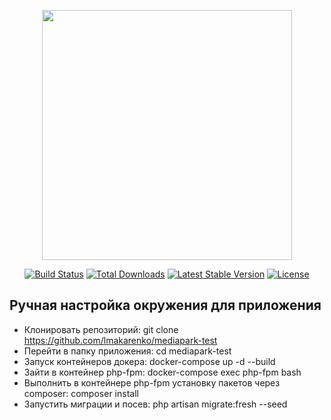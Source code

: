 <p align="center"><a href="https://laravel.com" target="_blank"><img src="https://raw.githubusercontent.com/laravel/art/master/logo-lockup/5%20SVG/2%20CMYK/1%20Full%20Color/laravel-logolockup-cmyk-red.svg" width="400"></a></p>

<p align="center">
<a href="https://travis-ci.org/laravel/framework"><img src="https://travis-ci.org/laravel/framework.svg" alt="Build Status"></a>
<a href="https://packagist.org/packages/laravel/framework"><img src="https://poser.pugx.org/laravel/framework/d/total.svg" alt="Total Downloads"></a>
<a href="https://packagist.org/packages/laravel/framework"><img src="https://poser.pugx.org/laravel/framework/v/stable.svg" alt="Latest Stable Version"></a>
<a href="https://packagist.org/packages/laravel/framework"><img src="https://poser.pugx.org/laravel/framework/license.svg" alt="License"></a>
</p>

## Ручная настройка окружения для приложения

- Клонировать репозиторий: git clone https://github.com/lmakarenko/mediapark-test
- Перейти в папку приложения: cd mediapark-test
- Запуск контейнеров докера: docker-compose up -d --build
- Зайти в контейнер php-fpm: docker-compose exec php-fpm bash
- Выполнить в контейнере php-fpm установку пакетов через composer: composer install
- Запустить миграции и посев: php artisan migrate:fresh --seed
